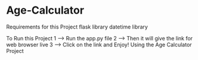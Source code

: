 # Age-Calculator
Requirements for this Project
flask library
datetime library

To Run this Project 
1 --> Run the app.py file
2 --> Then it will give the link for web browser live 
3 --> Click on the link and Enjoy! Using the Age Calculator Project
